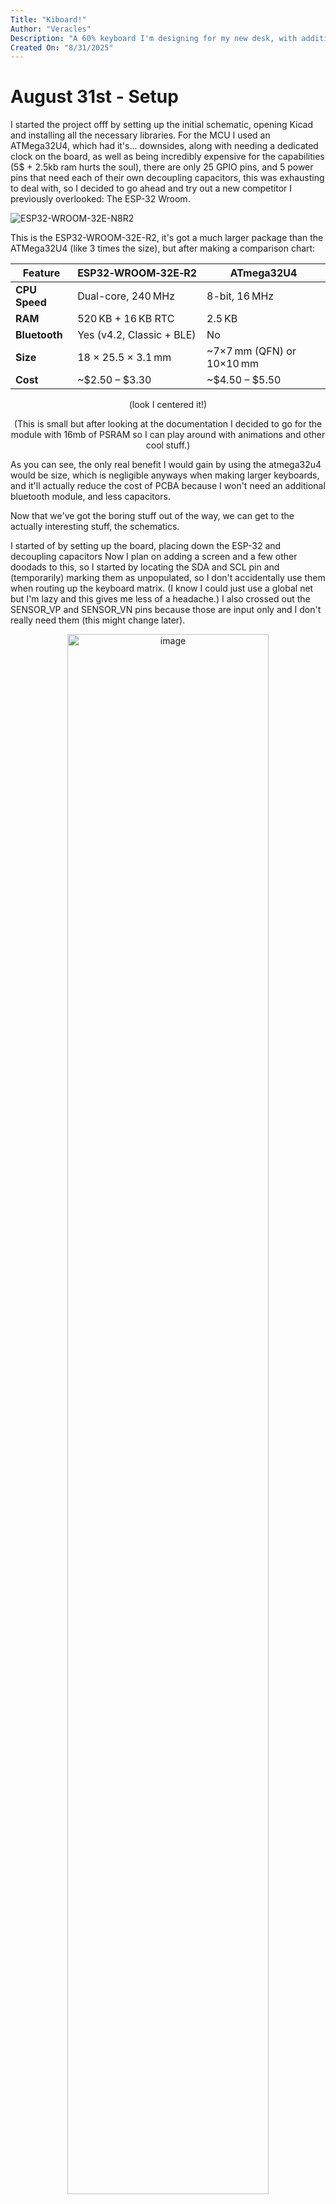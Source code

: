 ```yaml
---
Title: "Kiboard!"
Author: "Veracles"
Description: "A 60% keyboard I'm designing for my new desk, with additional features such as a screen and a maximalist aesthetic"
Created On: "8/31/2025"
---
```


# August 31st - Setup

I started the project offf by setting up the initial schematic, opening Kicad and installing all the necessary libraries. For the MCU I used an ATMega32U4, which had it's... downsides, along with needing a dedicated clock on the board, as well as being incredibly expensive for the capabilities (5$ + 2.5kb ram hurts the soul), there are only 25 GPIO pins, and 5 power pins that need each of their own decoupling capacitors, this was exhausting to deal with, so I decided to go ahead and try out a new competitor I previously overlooked: The ESP-32 Wroom. 

![ESP32-WROOM-32E-N8R2](https://github.com/user-attachments/assets/d6b174e6-c8da-4ba3-853f-b7365afb59ae)

This is the ESP32-WROOM-32E-R2, it's got a much larger package than the ATMega32U4 (like 3 times the size), but after making a comparison chart:

<div align="center">
  
  
| Feature       | ESP32‑WROOM‑32E‑R2               | ATmega32U4                    |
|--------------|----------------------------------|-------------------------------|
| **CPU Speed** | Dual-core, 240 MHz               | 8-bit, 16 MHz                 |
| **RAM**       | 520 KB + 16 KB RTC               | 2.5 KB                        |
| **Bluetooth** | Yes (v4.2, Classic + BLE)        | No                            |
| **Size**      | 18 × 25.5 × 3.1 mm               | ~7×7 mm (QFN) or 10×10 mm     |
| **Cost**      | ~$2.50 – $3.30                   | ~$4.50 – $5.50                |

(look I centered it!)

(This is small but after looking at the documentation I decided to go for the module with 16mb of PSRAM so I can play around with animations and other cool stuff.)
</div>

As you can see, the only real benefit I would gain by using the atmega32u4 would be size, which is negligible anyways when making larger keyboards, and it'll actually reduce the cost of PCBA because I won't need an additional bluetooth module, and less capacitors.

Now that we've got the boring stuff out of the way, we can get to the actually interesting stuff, the schematics.

I started of by setting up the board, placing down the ESP-32 and decoupling capacitors Now I plan on adding a screen and a few other doodads to this, so I started by locating the SDA and SCL pin and (temporarily) marking them as unpopulated, so I don't accidentally use them when routing up the keyboard matrix. (I know I could just use a global net but I'm lazy and this gives me less of a headache.) I also crossed out the SENSOR_VP and SENSOR_VN pins because those are input only and I don't really need them (this might change later).

<div align="center">
<img width="1920" height="1080" alt="image" src="https://github.com/user-attachments/assets/e0a40c1c-8720-46a3-a4e8-18171417c760" style="width:80%; height:auto;"/>
</div>
...





(Ok I'm gonna be so real here I got distracted and spent an hour and a half trying to find a component for the screen, and I ended up settling on the ST 7789, the one problem being I don't have a schematic for the exact model JLPCB supports assembling, so I instead am going to be adding it when I export it to EasyEDA later. )




...



Now, back to the original design, we have a small problem, that being that the ESP-32 WROOM 32E doesn't natively support USB connectivity, so I'll be swapping over to using the ESP-32-S3-WROOM-2, which has more GPIO, USB support, and up to 32mb of flash and 16mb of SRAM. Now, you might be asking why I didn't go for this in the original design, and well, I didn't know it existed, so we're doing this instead.

<div align="center">
<img width="1920" height="1080" alt="image" src="https://github.com/user-attachments/assets/2696cbcd-4b25-419d-90f1-19f86344019e" style="width:80%; height:auto;"/>
</div>

This is the new design, the schematic is also better, you can see that the designer actually labelled the pins with their alt functions, it's not a huge thing but I like the thought put into it. I also put the USB receptacle on it, I'm using a basic SMD connector for simplicity's sake, they're also slightly easier to wire up than the THT design.

<div align="center">
<img width="1920" height="1080" alt="image" src="https://github.com/user-attachments/assets/78e5e3b2-1766-4d09-93be-44f66375184f" style="width:80%; height:auto;"/>
</div>

Focusing on the USB receptacle real quick, the resistors connected to CC1 and 2 are 5.1k, enabling power reception and allowing reversible input for the plug itself. SBU1 and SBU2 are unecessary for the USB 2.0 speeds we'll be using for this, so we can just leave those disconnected for this. 



